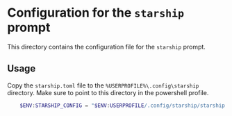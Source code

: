 # Configuration for the `starship` prompt

This directory contains the configuration file for the `starship` prompt.

## Usage

Copy the `starship.toml` file to the `%USERPROFILE%\.config\starship` directory. Make sure to point to this directory in the powershell profile.

```powershell
    $ENV:STARSHIP_CONFIG = "$ENV:USERPROFILE/.config/starship/starship.toml"
```